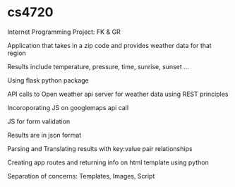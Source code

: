 # cs4720

Internet Programming Project: FK & GR

Application that takes in a zip code and provides weather data for that region

Results include temperature, pressure, time, sunrise, sunset ...

Using flask python package

API calls to Open weather api server for weather data using REST principles

Incoroporating JS on googlemaps api call

JS for form validation

Results are in json format

Parsing and Translating results with key:value pair relationships

Creating app routes and returning info on html template using python

Separation of concerns: Templates, Images, Script
